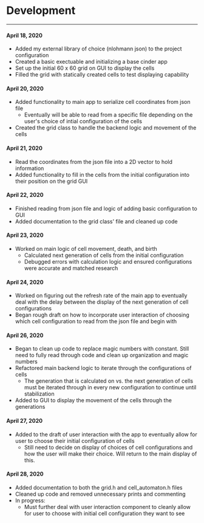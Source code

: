 # Development

---

#### April 18, 2020
* Added my external library of choice (nlohmann json) to the project configuration
* Created a basic exectuable and initializing a base cinder app
* Set up the initial 60 x 60 grid on GUI to display the cells
* Filled the grid with statically created cells to test displaying capability

#### April 20, 2020
* Added functionality to main app to serialize cell coordinates from json file
  * Eventually will be able to read from a specific file depending on the user's
  choice of intial configuration of the cells
* Created the grid class to handle the backend logic and movement of the cells

#### April 21, 2020
* Read the coordinates from the json file into a 2D vector to hold information
* Added functionality to fill in the cells from the initial configuration into 
their position on the grid GUI

#### April 22, 2020
* Finished reading from json file and logic of adding basic configuration to GUI
* Added documentation to the grid class' file and cleaned up code

#### April 23, 2020
* Worked on main logic of cell movement, death, and birth 
  * Calculated next generation of cells from the initial configuration
  * Debugged errors with calculation logic and ensured configurations were 
  accurate and matched research
  
#### April 24, 2020
* Worked on figuring out the refresh rate of the main app to eventually deal with
the delay between the display of the next generation of cell configurations
* Began rough draft on how to incorporate user interaction of choosing which
cell configuration to read from the json file and begin with

#### April 26, 2020
* Began to clean up code to replace magic numbers with constant. Still need to 
fully read through code and clean up organization and magic numbers
* Refactored main backend logic to iterate through the configurations of cells
  * The generation that is calculated on vs. the next generation of cells must be
  iterated through in every new configuration to continue until stabilization
* Added to GUI to display the movement of the cells through the generations

#### April 27, 2020
* Added to the draft of user interaction with the app to eventually allow for user
to choose their initial configuration of cells
  * Still need to decide on display of choices of cell configurations and how the
  user will make their choice. Will return to the main display of this.
  
#### April 28, 2020
* Added documentation to both the grid.h and cell_automaton.h files
* Cleaned up code and removed unnecessary prints and commenting
* In progress:
  *  Must further deal with user interaction component to cleanly allow for user to 
  choose with initial cell configuration they want to see